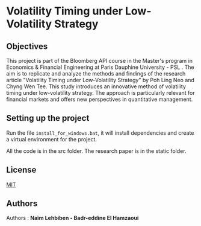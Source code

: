 # Volatility Timing under Low-Volatility Strategy
## Objectives

This project is part of the Bloomberg API course in the Master's program in Economics & Financial Engineering at Paris Dauphine University - PSL . The aim is to replicate and analyze the methods and findings of the research article "Volatility Timing under
Low-Volatility Strategy" by Poh Ling Neo and Chyng Wen Tee. This study introduces an innovative method of volatility timing under low-volatility strategy. The approach is particularly relevant for financial markets and offers new perspectives in quantitative management.

##  Setting up the project

Run the file  `install_for_windows.bat`, it will install dependencies and create a virtual environment for the project.

All the code is in the src folder. The research paper is in the static folder.

## License

[MIT](https://choosealicense.com/licenses/mit/)

## Authors

Authors  : **Naïm Lehbiben - Badr-eddine El Hamzaoui**